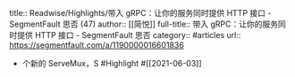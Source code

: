 title:: Readwise/Highlights/带入 gRPC：让你的服务同时提供 HTTP 接口 - SegmentFault 思否 (47)
author:: [[简悦]]
full-title:: 带入 gRPC：让你的服务同时提供 HTTP 接口 - SegmentFault 思否
category:: #articles
url:: https://segmentfault.com/a/1190000016601836

- 个新的 ServeMux，S #Highlight #[[2021-06-03]]
